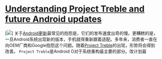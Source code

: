 # [Understanding Project Treble and future Android updates](https://www.androidauthority.com/project-treble-818225/)


[![](./_image/2018-04-03-16-06-32.jpg)]
关于[Android更新](https://www.androidauthority.com/android-8-0-update-784308/)最常见的抱怨是，它们的发布速度出奇的慢。更糟糕的是，一旦Android系统出现新的版本，手机就得重新跟着适配。多年来，消费者一直在向OEM厂商和Google抱怨这个问题。随着[Project Treble](https://www.androidauthority.com/android-os-project-treble-771764/)的出现，形势将会得到改善。
`Project Treble`是Android O对于系统重构最主要的部分。改计划最